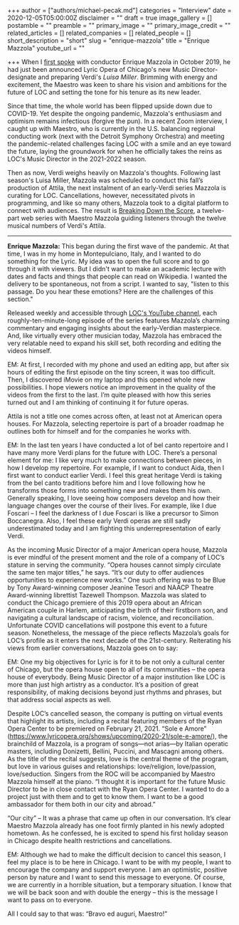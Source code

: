 +++
author = ["authors/michael-pecak.md"]
categories = "Interview"
date = 2020-12-05T05:00:00Z
disclaimer = ""
draft = true
image_gallery = []
postamble = ""
preamble = ""
primary_image = ""
primary_image_credit = ""
related_articles = []
related_companies = []
related_people = []
short_description = "short"
slug = "enrique-mazzola"
title = "Enrique Mazzola"
youtube_url = ""

+++
When I [first spoke](/talking-with-conductors-enrique-mazzola/) with conductor Enrique Mazzola in October 2019, he had just been announced Lyric Opera of Chicago's new Music Director-designate and preparing Verdi's _Luisa Miller_. Brimming with energy and excitement, the Maestro was keen to share his vision and ambitions for the future of LOC and setting the tone for his tenure as its new leader. 

Since that time, the whole world has been flipped upside down due to COVID-19. Yet despite the ongoing pandemic, Mazzola's enthusiasm and optimism remains infectious (forgive the pun). In a recent Zoom interview, I caught up with Maestro, who is currently in the U.S. balancing regional conducting work (next with the Detroit Symphony Orchestra) and meeting the pandemic-related challenges facing LOC with a smile and an eye toward the future, laying the groundwork for when he officially takes the reins as LOC's Music Director in the 2021-2022 season.

Then as now, Verdi weighs heavily on Mazzola's thoughts. Following last season's Luisa Miller, Mazzola was scheduled to conduct this fall’s production of Attila, the next instalment of an early-Verdi series Mazzola is curating for LOC. Cancellations, however, necessitated pivots in programming, and like so many others, Mazzola took to a digital platform to connect with audiences. The result is [Breaking Down the Score](https://www.lyricopera.org/shows/upcoming/2020-21/breaking-down-the-score-attila-with-maestro-enrique-mazzola/), a twelve-part web series with Maestro Mazzola guiding listeners through the twelve musical numbers of Verdi's Attila. 

***

 

**Enrique Mazzola:** This began during the first wave of the pandemic. At that time, I was in my home in Montepulciano, Italy, and I wanted to do something for the Lyric. My idea was to open the full score and to go through it with viewers. But I didn't want to make an academic lecture with dates and facts and things that people can read on Wikipedia. I wanted the delivery to be spontaneous, not from a script. I wanted to say, "listen to this passage. Do you hear these emotions? Here are the challenges of this section." 

Released weekly and accessible through [LOC's YouTube channel](https://www.youtube.com/user/lyricoperaofchicago), each roughly-ten-minute-long episode of the series features Mazzola’s charming commentary and engaging insights about the early-Verdian masterpiece. And, like virtually every other musician today, Mazzola has embraced the very relatable need to expand his skill set, both recording and editing the videos himself.  

EM: At first, I recorded with my phone and used an editing app, but after six hours of editing the first episode on the tiny screen, it was too difficult. Then, I discovered iMovie on my laptop and this opened whole new possibilities. I hope viewers notice an improvement in the quality of the videos from the first to the last. I’m quite pleased with how this series turned out and I am thinking of continuing it for future operas.

 

Attila is not a title one comes across often, at least not at American opera houses. For Mazzola, selecting repertoire is part of a broader roadmap he outlines both for himself and for the companies he works with. 

 

EM: In the last ten years I have conducted a lot of bel canto repertoire and I have many more Verdi plans for the future with LOC. There’s a personal element for me: I like very much to make connections between pieces, in how I develop my repertoire. For example, if I want to conduct Aida, then I first want to conduct earlier Verdi. I feel this great heritage Verdi is taking from the bel canto traditions before him and I love following how he transforms those forms into something new and makes them his own. Generally speaking, I love seeing how composers develop and how their language changes over the course of their lives. For example, like I due Foscari – I feel the darkness of I due Foscari is like a precursor to Simon Boccanegra. Also, I feel these early Verdi operas are still sadly underestimated today and I am fighting this underrepresentation of early Verdi.

 

As the incoming Music Director of a major American opera house, Mazzola is ever mindful of the present moment and the role of a company of LOC’s stature in serving the community. “Opera houses cannot simply circulate the same ten major titles,” he says. “It’s our duty to offer audiences opportunities to experience new works.” One such offering was to be Blue by Tony Award-winning composer Jeanine Tesori and NAACP Theatre Award-winning librettist Tazewell Thompson. Mazzola was slated to conduct the Chicago premiere of this 2019 opera about an African American couple in Harlem, anticipating the birth of their firstborn son, and navigating a cultural landscape of racism, violence, and reconciliation. Unfortunate COVID cancellations will postpone this event to a future season. Nonetheless, the message of the piece reflects Mazzola’s goals for LOC’s profile as it enters the next decade of the 21st-century. Reiterating his views from earlier conversations, Mazzola goes on to say: 

 

EM: One my big objectives for Lyric is for it to be not only a cultural center of Chicago, but the opera house open to all of its communities – the opera house of everybody. Being Music Director of a major institution like LOC is more than just high artistry as a conductor. It’s a position of great responsibility, of making decisions beyond just rhythms and phrases, but that address social aspects as well. 

 

Despite LOC’s cancelled season, the company is putting on virtual events that highlight its artists, including a recital featuring members of the Ryan Opera Center to be premiered on February 21, 2021. “Sole e Amore” <link> (https://www.lyricopera.org/shows/upcoming/2020-21/sole-e-amore/), the brainchild of Mazzola, is a program of songs—not arias—by Italian operatic masters, including Donizetti, Bellini, Puccini, and Mascagni among others. As the title of the recital suggests, love is the central theme of the program, but love in various guises and relationships: love/religion, love/passion, love/seduction. Singers from the ROC will be accompanied by Maestro Mazzola himself at the piano. “I thought it is important for the future Music Director to be in close contact with the Ryan Opera Center. I wanted to do a project just with them and to get to know them. I want to be a good ambassador for them both in our city and abroad.” 

 

“Our city” – It was a phrase that came up often in our conversation. It’s clear Maestro Mazzola already has one foot firmly planted in his newly adopted hometown. As he confessed, he is excited to spend his first holiday season in Chicago despite health restrictions and cancellations. 

 

EM: Although we had to make the difficult decision to cancel this season, I feel my place is to be here in Chicago. I want to be with my people, I want to encourage the company and support everyone. I am an optimistic, positive person by nature and I want to send this message to everyone. Of course, we are currently in a horrible situation, but a temporary situation. I know that we will be back soon and with double the energy – this is the message I want to pass on to everyone.

 

All I could say to that was: “Bravo ed auguri, Maestro!”